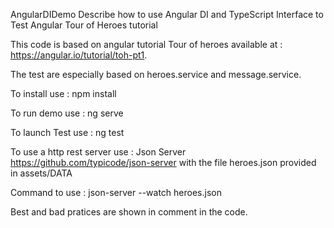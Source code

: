 AngularDIDemo
Describe how to use Angular DI and TypeScript Interface to Test Angular Tour of Heroes tutorial

This code is based on angular tutorial Tour of heroes available at : https://angular.io/tutorial/toh-pt1.

The test are especially based on heroes.service and message.service.

To install use : npm install

To run demo use : ng serve

To launch Test use : ng test

To use a http rest server use : Json Server https://github.com/typicode/json-server with the file heroes.json provided in assets/DATA

Command to use : json-server --watch heroes.json

Best and bad pratices are shown in comment in the code.
